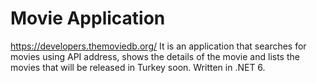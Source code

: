 
# Movie Application



https://developers.themoviedb.org/
It is an application that searches for movies using API address, shows the details of the movie and lists the movies that will be released in Turkey soon. Written in .NET 6.
